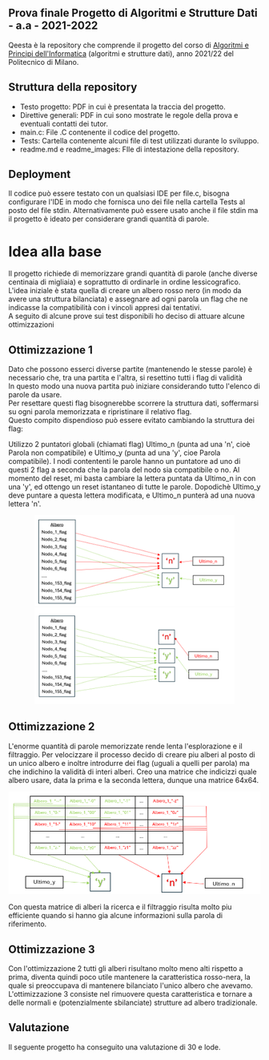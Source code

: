 ## Prova finale Progetto di Algoritmi e Strutture Dati - a.a - 2021-2022
Qeesta è la repository che comprende il progetto del corso di [Algoritmi e Principi dell'Informatica](https://www4.ceda.polimi.it/manifesti/manifesti/controller/ManifestoPublic.do?EVN_DETTAGLIO_RIGA_MANIFESTO=EVENTO&c_insegn=086067&aa=2021&k_cf=225&k_corso_la=358&ac_ins=0&k_indir=IT1&lang=EN&tipoCorso=ALL_TIPO_CORSO&semestre=2&idItemOfferta=155412&idRiga=268925&codDescr=086067) (algoritmi e strutture dati), anno 2021/22 del Politecnico di Milano.

## Struttura della repository
- Testo progetto: PDF in cui è presentata la traccia del progetto.
- Direttive generali: PDF in cui sono mostrate le regole della prova e eventuali contatti dei tutor.
- main.c: File .C contenente il codice del progetto.
- Tests: Cartella contenente alcuni file di test utilizzati durante lo sviluppo.
- readme.md e readme_images: FIle di intestazione della repository.



## Deployment
Il codice può essere testato con un qualsiasi IDE per file.c, bisogna configurare l'IDE in modo che fornisca uno dei file nella cartella Tests al posto del file stdin.
Alternativamente può essere usato anche il file stdin ma il progetto è ideato per considerare grandi quantità di parole.


# Idea alla base
Il progetto richiede di memorizzare grandi quantità di parole (anche diverse centinaia di migliaia) e soprattutto di ordinarle in ordine lessicografico.
L'idea iniziale è stata quella di creare un albero rosso nero (in modo da avere una struttura bilanciata) e assegnare ad ogni parola un flag che ne indicasse la compatibilità con i vincoli appresi dai tentativi. <br>
A seguito di alcune prove sui test disponibili ho deciso di attuare alcune ottimizzazioni

## Ottimizzazione 1
Dato che possono esserci diverse partite (mantenendo le stesse parole) è necessario che, tra una partita e l'altra, si resettino tutti i flag di validità <br>
In questo modo una nuova partita può iniziare considerando tutto l'elenco di parole da usare. <br>
Per resettare questi flag bisognerebbe scorrere la struttura dati, soffermarsi su ogni parola memorizzata e ripristinare il relativo flag. <br>
Questo compito dispendioso può essere evitato cambiando la struttura dei flag: <br>

Utilizzo 2 puntatori globali (chiamati flag) Ultimo_n (punta ad una 'n', cioè Parola non compatibile) e Ultimo_y (punta ad una 'y', cioe Parola compatibile).
I nodi contententi le parole hanno un puntatore ad uno di questi 2 flag a seconda che la parola del nodo sia compatibile o no.
Al momento del reset, mi basta cambiare la lettera puntata da Ultimo_n in con una 'y', ed ottengo un reset istantaneo di tutte le parole.
Dopodichè Ultimo_y deve puntare a questa lettera modificata, e Ultimo_n punterà ad una nuova lettera 'n'.

<p align="center">
  <img src="readme_images/ottimizzazione_1_1.png" alt="alt text" width="400"/>
<img src="readme_images/ottimizzazione_1_2.png" alt="alt text" width="400"/>
</p>

## Ottimizzazione 2
L'enorme quantità di parole memorizzate rende lenta l'esplorazione e il filtraggio. 
Per velocizzare il processo decido di creare piu alberi al posto di un unico albero e inoltre introdurre dei flag (uguali a quelli per parola) ma che indichino la validità di interi alberi.
Creo una matrice che indicizzi quale albero usare, data la prima e la seconda lettera, dunque una matrice 64x64.

<p align="center">
<img src="readme_images/ottimizzazione_2_1.png" alt="alt text" width="600"/>
</p>

Con questa matrice di alberi la ricerca e il filtraggio risulta molto piu efficiente quando si hanno gia alcune informazioni sulla parola di riferimento.



## Ottimizzazione 3
Con l'ottimizzazione 2 tutti gli alberi risultano molto meno alti rispetto a prima, diventa quindi poco utile mantenere la caratteristica rosso-nera, la quale si preoccupava di mantenere bilanciato l'unico albero che avevamo.
L'ottimizzazione 3 consiste nel rimuovere questa caratteristica e tornare a delle normali e (potenzialmente sbilanciate) strutture ad albero tradizionale. 


## Valutazione
Il seguente progetto ha conseguito una valutazione di 30 e lode.
